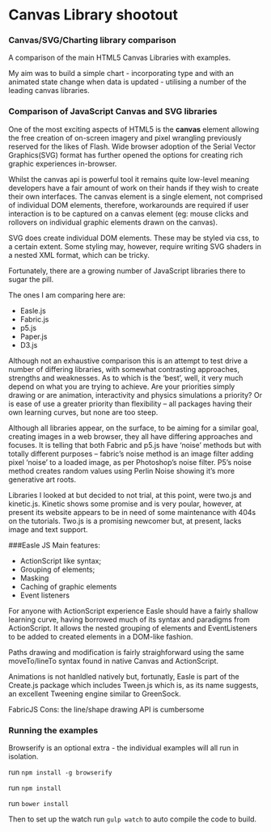 Canvas Library shootout
===========

### Canvas/SVG/Charting library comparison

A comparison of the main HTML5 Canvas Libraries with examples.

My aim was to build a simple chart - incorporating type and with an animated state change when data is updated - utilising a number of the leading canvas libraries.


### Comparison of JavaScript Canvas and SVG libraries

One of the most exciting aspects of HTML5 is the **canvas** element allowing the free creation of on-screen imagery and pixel wrangling previously reserved for the likes of Flash. Wide browser adoption of the Serial Vector Graphics(SVG)  format has further opened the options for creating rich graphic experiences in-browser.

Whilst the canvas api is powerful tool it remains quite low-level meaning developers have a fair amount of work on their hands if they wish to create their own interfaces. The canvas element is a single element, not comprised of individual DOM elements, therefore, workarounds are required if user interaction is to be captured on a canvas element (eg: mouse clicks and rollovers on individual graphic elements drawn on the canvas).

SVG does create individual DOM elements. These may be styled via css, to a certain extent. Some styling may, however, require writing SVG shaders in a nested XML format, which can be tricky. 

Fortunately, there are a growing number of JavaScript libraries there to sugar the pill.

The ones I am comparing here are: 

* Easle.js
* Fabric.js
* p5.js
* Paper.js
* D3.js

Although not an exhaustive comparison this is an attempt to test drive a number of differing libraries, with somewhat contrasting approaches, strengths and weaknesses. As to which is the ‘best’, well, it very much depend on what you are trying to achieve. Are your priorities simply drawing or are animation, interactivity and physics simulations a priority? Or is ease of use a greater priority than flexibility – all packages having their own learning curves, but none are too steep.

Although all libraries appear, on the surface, to be aiming for a similar goal, creating images in a web browser, they all have differing approaches and focuses. It is telling that both Fabric and p5.js have ‘noise’ methods but with totally different purposes – fabric’s noise method is an image filter adding pixel ‘noise’ to a loaded image, as per Photoshop’s noise filter. P5’s noise method creates random values using Perlin Noise showing it’s more generative art roots. 

Libraries I looked at but decided to not trial, at this point, were two.js and kinetic.js. Kinetic shows some promise and is very poular, however,  at present its website appears to be in need of some maintenance with 404s on the tutorials. Two.js is a promising newcomer but, at present, lacks image and text support.

###Easle JS
 Main features:
 
* ActionScript like syntax;
* Grouping of elements;
* Masking
* Caching of graphic elements
* Event listeners

For anyone with ActionScript experience Easle should have a fairly shallow learning curve, having borrowed much of its syntax and paradigms from ActionScript. It allows the nested grouping of elements and EventListeners to be added to created elements in a DOM-like fashion.

Paths drawing and modification is fairly straighforward using the same moveTo/lineTo syntax found in native Canvas and ActionScript. 

Animations is not hanldled natively but, fortunatly, Easle is part of the Create.js package which includes Tween.js which is, as its name suggests, an excellent Tweening engine similar to GreenSock.





FabricJS
Cons: the line/shape drawing API is cumbersome

### Running the examples

Browserify is an optional extra - the individual examples will all run in isolation.

run `npm install -g browserify`

run `npm install`

run `bower install`

Then to set up the watch run `gulp watch` to auto compile the code to build.
